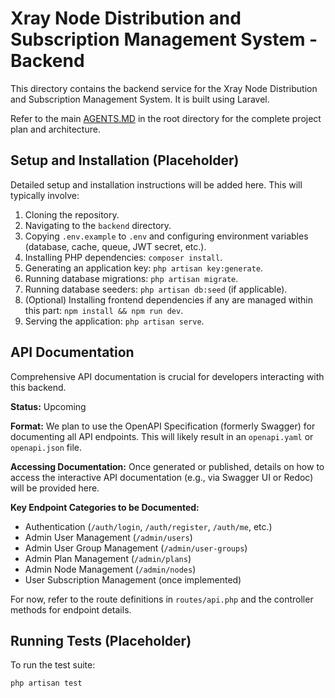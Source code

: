 # Xray Node Distribution and Subscription Management System - Backend

This directory contains the backend service for the Xray Node Distribution and Subscription Management System. It is built using Laravel.

Refer to the main [AGENTS.MD](../../AGENTS.MD) in the root directory for the complete project plan and architecture.

## Setup and Installation (Placeholder)

Detailed setup and installation instructions will be added here. This will typically involve:

1.  Cloning the repository.
2.  Navigating to the `backend` directory.
3.  Copying `.env.example` to `.env` and configuring environment variables (database, cache, queue, JWT secret, etc.).
4.  Installing PHP dependencies: `composer install`.
5.  Generating an application key: `php artisan key:generate`.
6.  Running database migrations: `php artisan migrate`.
7.  Running database seeders: `php artisan db:seed` (if applicable).
8.  (Optional) Installing frontend dependencies if any are managed within this part: `npm install && npm run dev`.
9.  Serving the application: `php artisan serve`.

## API Documentation

Comprehensive API documentation is crucial for developers interacting with this backend.

**Status:** Upcoming

**Format:** We plan to use the OpenAPI Specification (formerly Swagger) for documenting all API endpoints. This will likely result in an `openapi.yaml` or `openapi.json` file.

**Accessing Documentation:** Once generated or published, details on how to access the interactive API documentation (e.g., via Swagger UI or Redoc) will be provided here.

**Key Endpoint Categories to be Documented:**
*   Authentication (`/auth/login`, `/auth/register`, `/auth/me`, etc.)
*   Admin User Management (`/admin/users`)
*   Admin User Group Management (`/admin/user-groups`)
*   Admin Plan Management (`/admin/plans`)
*   Admin Node Management (`/admin/nodes`)
*   User Subscription Management (once implemented)

For now, refer to the route definitions in `routes/api.php` and the controller methods for endpoint details.

## Running Tests (Placeholder)

To run the test suite:

```bash
php artisan test
```
